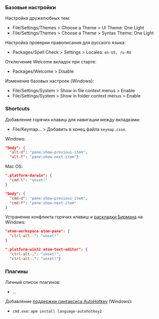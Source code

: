### Базовые настройки

Настройка дружелюбных тем:

* File/Settings/Themes > Choose a Theme > UI Theme: One Light
* File/Settings/Themes > Choose a Theme > Syntax Theme: One Light

Настройка проверки правописания для русского языка:

* Packages/Spell Check > Settings > Locales: `en-US, ru-RU`

Отключение Welcome вкладок при старте:

* Packages/Welcome > Disable

Изменение базовых настроек (Windows):

* File/Settings/System > Show in file context menus > Enable
* File/Settings/System > Show in folder context menus > Enable

### Shortcuts

Добавление горячих клавиш для навигации между вкладками:

* File/Keymap... > Добавить в конец файла `keymap.cson`.

Windows:
``` json
"body": {
  "alt-d": "pane:show-previous-item",
  "alt-f": "pane:show-next-item"}
```

Mac OS:
``` json
".platform-darwin": {
  "cmd-t": "unset!"
}

"body": {
  "cmd-d": "pane:show-previous-item",
  "cmd-f": "pane:show-next-item"
}
```

Устранение конфликта горячих клавиш и [раскладки Бирмана](http://ilyabirman.ru/projects/typography-layout/) на Windows:

``` json
"atom-workspace atom-pane": {
  "ctrl-alt--": "unset!"
}

".platform-win32 atom-text-editor": {
  "ctrl-alt-,": "unset!",
  "ctrl-alt-.": "unset!"}
```

### Плагины

Личный список плагинов:

* ...

Добавление [поддержки синтаксиса AutoHotkey](https://github.com/cescue/language-autohotkey) (Windows):

* `cmd.exe`: `apm install language-autohotkey2`

